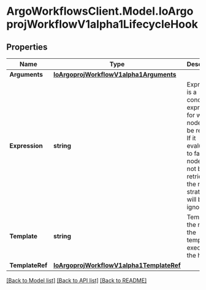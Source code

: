 # ArgoWorkflowsClient.Model.IoArgoprojWorkflowV1alpha1LifecycleHook

## Properties

Name | Type | Description | Notes
------------ | ------------- | ------------- | -------------
**Arguments** | [**IoArgoprojWorkflowV1alpha1Arguments**](IoArgoprojWorkflowV1alpha1Arguments.md) |  | [optional] 
**Expression** | **string** | Expression is a condition expression for when a node will be retried. If it evaluates to false, the node will not be retried and the retry strategy will be ignored | [optional] 
**Template** | **string** | Template is the name of the template to execute by the hook | [optional] 
**TemplateRef** | [**IoArgoprojWorkflowV1alpha1TemplateRef**](IoArgoprojWorkflowV1alpha1TemplateRef.md) |  | [optional] 

[[Back to Model list]](../README.md#documentation-for-models) [[Back to API list]](../README.md#documentation-for-api-endpoints) [[Back to README]](../README.md)

